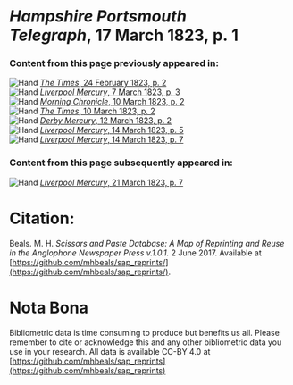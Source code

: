 # *Hampshire Portsmouth Telegraph*, 17 March 1823, p. 1  
  
### Content from this page previously appeared in:  
![Hand](http://scissorsandpaste.net/wp-content/uploads/2017/06/smallhandpointer.png) [*The Times*, 24 February 1823, p. 2](https://mhbeals.github.io/sap_html/The-Times/The-Times-24-February-1823-p-2)  
![Hand](http://scissorsandpaste.net/wp-content/uploads/2017/06/smallhandpointer.png) [*Liverpool Mercury*, 7 March 1823, p. 3](https://mhbeals.github.io/sap_html/Liverpool-Mercury/Liverpool-Mercury-7-March-1823-p-3)  
![Hand](http://scissorsandpaste.net/wp-content/uploads/2017/06/smallhandpointer.png) [*Morning Chronicle*, 10 March 1823, p. 2](https://mhbeals.github.io/sap_html/Morning-Chronicle/Morning-Chronicle-10-March-1823-p-2)  
![Hand](http://scissorsandpaste.net/wp-content/uploads/2017/06/smallhandpointer.png) [*The Times*, 10 March 1823, p. 2](https://mhbeals.github.io/sap_html/The-Times/The-Times-10-March-1823-p-2)  
![Hand](http://scissorsandpaste.net/wp-content/uploads/2017/06/smallhandpointer.png) [*Derby Mercury*, 12 March 1823, p. 2](https://mhbeals.github.io/sap_html/Derby-Mercury/Derby-Mercury-12-March-1823-p-2)  
![Hand](http://scissorsandpaste.net/wp-content/uploads/2017/06/smallhandpointer.png) [*Liverpool Mercury*, 14 March 1823, p. 5](https://mhbeals.github.io/sap_html/Liverpool-Mercury/Liverpool-Mercury-14-March-1823-p-5)  
![Hand](http://scissorsandpaste.net/wp-content/uploads/2017/06/smallhandpointer.png) [*Liverpool Mercury*, 14 March 1823, p. 7](https://mhbeals.github.io/sap_html/Liverpool-Mercury/Liverpool-Mercury-14-March-1823-p-7)  
  
### Content from this page subsequently appeared in:  
![Hand](http://scissorsandpaste.net/wp-content/uploads/2017/06/smallhandpointer.png) [*Liverpool Mercury*, 21 March 1823, p. 7](https://mhbeals.github.io/sap_html/Liverpool-Mercury/Liverpool-Mercury-21-March-1823-p-7)  


# Citation: 

Beals. M. H. *Scissors and Paste Database: A Map of Reprinting and Reuse in the Anglophone Newspaper Press v.1.0.1.* 2 June 2017. Available at [https://github.com/mhbeals/sap_reprints/](https://github.com/mhbeals/sap_reprints/). 

# Nota Bona

Bibliometric data is time consuming to produce but benefits us all. Please remember to cite or acknowledge this and any other bibliometric data you use in your research. All data is available CC-BY 4.0 at [https://github.com/mhbeals/sap_reprints](https://github.com/mhbeals/sap_reprints)